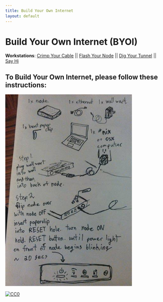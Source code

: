 ```yaml
---
title: Build Your Own Internet
layout: default
---
```

# Build Your Own Internet (BYOI)
**Workstations**: [Crimp Your Cable](https://github.com/sudomesh/propaganda/blob/master/how-to-make-straight-through-network-cables.pdf) || [Flash Your Node](https://sudoroom.org/wiki/Mesh/WalkThrough) || [Dig Your Tunnel](https://raw.githubusercontent.com/sudomesh/tunneldigger-lab/master/README.md) || [Say Hi](https://www.eventbrite.com/e/build-your-own-internet-v4-tickets-39566902671)  

## To Build Your Own Internet, please follow these instructions:

![byoi](./images/byoi.jpeg)

<p xmlns:dct="http://purl.org/dc/terms/">
  <a rel="license"
     href="http://creativecommons.org/publicdomain/zero/1.0/">
    <img src="https://licensebuttons.net/p/zero/1.0/88x31.png" style="border-style: none;" alt="CC0" />
  </a>
</p>
